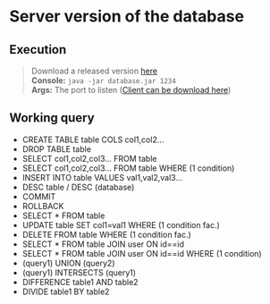 # Server version of the database

## Execution

> Download a released version <a href="https://github.com/mendrika261/database/releases/tag/AlphaTest">here</a> <br>
<b>Console:</b> `java -jar database.jar 1234` <br>
<b>Args:</b> The port to listen (<a href="https://github.com/mendrika261/databaseClient/blob/main/README.md">Client can be download here</a>)

## Working query

- CREATE TABLE table COLS col1,col2...
- DROP TABLE table
- SELECT col1,col2,col3... FROM table
- SELECT col1,col2,col3... FROM table WHERE (1 condition)
- INSERT INTO table VALUES val1,val2,val3...
- DESC table / DESC (database)
- COMMIT
- ROLLBACK
- SELECT * FROM table
- UPDATE table SET col1=val1 WHERE (1 condition fac.)
- DELETE FROM table WHERE (1 condition fac.)
- SELECT * FROM table JOIN user ON id==id
- SELECT * FROM table JOIN user ON id==id WHERE (1 condition)
- (query1) UNION (query2)
- (query1) INTERSECTS (query1)
- DIFFERENCE table1 AND table2
- DIVIDE table1 BY table2
